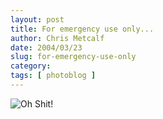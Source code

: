 ```yaml
---
layout: post
title: For emergency use only...
author: Chris Metcalf
date: 2004/03/23
slug: for-emergency-use-only
category: 
tags: [ photoblog ]
---
```


<img src="/uploads//Set83_01.jpg" alt="Oh Shit!" />
